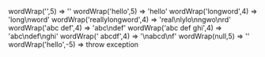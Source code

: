 wordWrap('',5) ⇒ ''
wordWrap('hello',5) ⇒ 'hello'
wordWrap('longword',4) ⇒ 'long\nword'
wordWrap('reallylongword',4) ⇒ 'real\nlylo\nngwo\nrd'
wordWrap('abc def',4) ⇒ 'abc\ndef'
wordWrap('abc def ghi',4) ⇒ 'abc\ndef\nghi'
wordWrap(' abcdf',4) ⇒ '\nabcd\nf'
wordWrap(null,5) ⇒ ''
wordWrap('hello',-5) ⇒ throw exception

